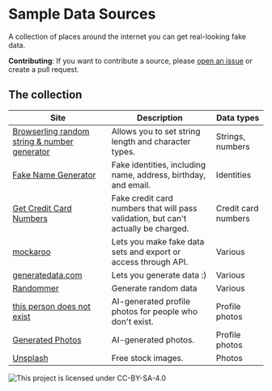 # Sample Data Sources

A collection of places around the internet you can get real-looking fake data.

**Contributing**:
If you want to contribute a source,
please [open an issue](https://github.com/imnotashrimp/sample-data-sources/issues/new)
or create a pull request.

## The collection

| Site | Description | Data types |
|---|---|---|
| [Browserling random string & number generator](https://www.browserling.com/tools/random-string) | Allows you to set string length and character types. | Strings, numbers |
| [Fake Name Generator](https://www.fakenamegenerator.com/) | Fake identities, including name, address, birthday, and email. | Identities |
| [Get Credit Card Numbers](https://www.getcreditcardnumbers.com/) | Fake credit card numbers that will pass validation, but can't actually be charged. | Credit card numbers |
| [mockaroo](https://www.mockaroo.com/) | Lets you make fake data sets and export or access through API. | Various |
| [generatedata.com](https://www.generatedata.com/) | Lets you generate data :) | Various |
| [Randommer](https://randommer.io/) | Generate random data | Various |
| [this person does not exist](https://thispersondoesnotexist.com/) | AI-generated profile photos for people who don't exist. | Profile photos |
| [Generated Photos](https://generated.photos/faces) | AI-generated photos. | Profile photos |
| [Unsplash](https://unsplash.com/) | Free stock images. | Photos |

![This project is licensed under CC-BY-SA-4.0](https://mirrors.creativecommons.org/presskit/buttons/88x31/svg/by-sa.svg)
